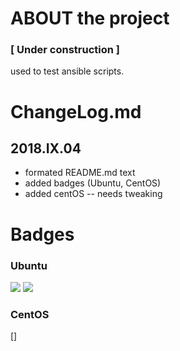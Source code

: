 # ABOUT the project
### [ Under construction ]
used to test ansible scripts.

# ChangeLog.md
## 2018.IX.04
- formated README.md text
- added badges (Ubuntu, CentOS)
- added centOS -- needs tweaking

# Badges
### Ubuntu
[![](https://images.microbadger.com/badges/version/zasocorp/docker-ansible.svg)](https://microbadger.com/images/zasocorp/docker-ansible "Get your own version badge on microbadger.com") [![](https://images.microbadger.com/badges/image/zasocorp/docker-ansible.svg)](https://microbadger.com/images/zasocorp/docker-ansible "Get your own image badge on microbadger.com")
### CentOS
[]
